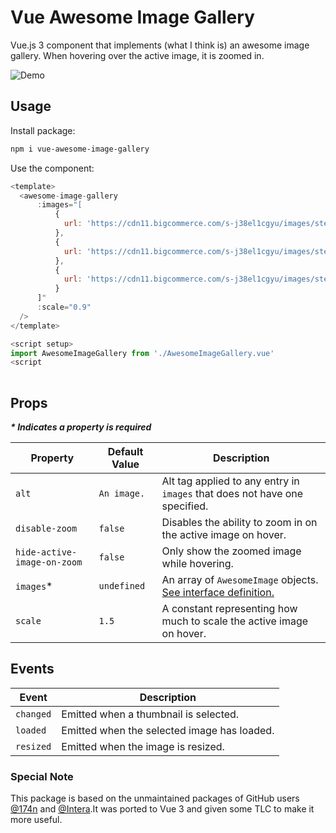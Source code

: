 # Vue Awesome Image Gallery

Vue.js 3 component that implements (what I think is) an awesome image gallery. When hovering over the active image, it is zoomed in.

![Demo](https://ajility.dev/github/vue-awesome-image-gallery/demo.gif)

## Usage
Install package:
```bash
npm i vue-awesome-image-gallery
```

Use the component:
```js
<template>
  <awesome-image-gallery
      :images="[
          {
            url: 'https://cdn11.bigcommerce.com/s-j38el1cgyu/images/stencil/1280x1280/products/7462/24151/B-3793_0__72902.1689395806.png?c=1',
          },
          {
            url: 'https://cdn11.bigcommerce.com/s-j38el1cgyu/images/stencil/1280x1280/products/7462/24152/B-3793_1__50815.1689395808.png?c=1',
          },
          {
            url: 'https://cdn11.bigcommerce.com/s-j38el1cgyu/images/stencil/1280x1280/products/7462/24153/B-3793_2__17221.1689395810.png?c=1',
          }
      ]"
      :scale="0.9"
  />
</template>

<script setup>
import AwesomeImageGallery from './AwesomeImageGallery.vue'
<script
  
```

## Props
***\* Indicates a property is required***

| Property                    | Default Value | Description                                                                                                                                     |
|-----------------------------|--------------|--------------------------------------------------------------------------------------------------------------------------------------------------|
| `alt`                       | `An image.`  | Alt tag applied to any entry in `images` that does not have one specified.                                                                       |
| `disable-zoom`              | `false`      | Disables the ability to zoom in on the active image on hover.                                                                                    |
| `hide-active-image-on-zoom` | `false`      | Only show the zoomed image while hovering.                                                                                                       |
| `images`*                   | `undefined`  | An array of `AwesomeImage` objects. [See interface definition.](https://github.com/Ajility97/vue-awesome-image-gallery/blob/main/src/types.ts)   |
| `scale`                     | `1.5`         | A constant representing how much to scale the active image on hover.                                                                            |

## Events

| Event     | Description                                 |
|-----------|---------------------------------------------|
| `changed` | Emitted when a thumbnail is selected.       |
| `loaded`  | Emitted when the selected image has loaded. |
| `resized` | Emitted when the image is resized.          |


### Special Note
This package is based on the unmaintained packages of GitHub users [@174n](https://github.com/174n) and [@Intera](https://github.com/Intera).It was ported to Vue 3 and given some TLC to make it more useful.
